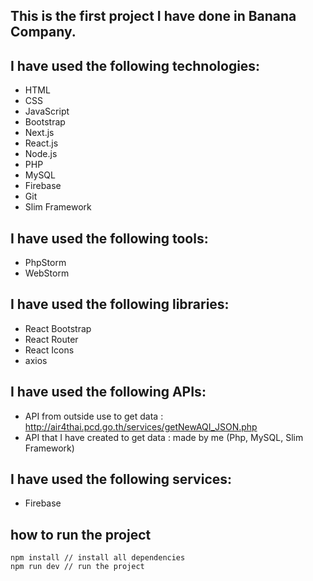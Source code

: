 ## This is the first project I have done in Banana Company.

## I have used the following technologies:

* HTML
* CSS
* JavaScript
* Bootstrap
* Next.js
* React.js
* Node.js
* PHP
* MySQL
* Firebase
* Git
* Slim Framework

## I have used the following tools:

* PhpStorm
* WebStorm

## I have used the following libraries:

* React Bootstrap
* React Router
* React Icons
* axios

## I have used the following APIs:

* API from outside use to get data : http://air4thai.pcd.go.th/services/getNewAQI_JSON.php
* API that I have created to get data : made by me (Php, MySQL, Slim Framework)

## I have used the following services:

* Firebase

## how to run the project

```angular2html
npm install // install all dependencies
npm run dev // run the project
```